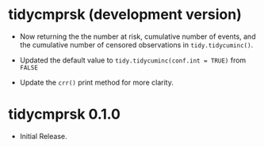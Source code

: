 # tidycmprsk (development version)

* Now returning the the number at risk, cumulative number of events, and the cumulative number of censored observations in `tidy.tidycuminc()`.

* Updated the default value to `tidy.tidycuminc(conf.int = TRUE)` from `FALSE`

* Update the `crr()` print method for more clarity.

# tidycmprsk 0.1.0

* Initial Release.
